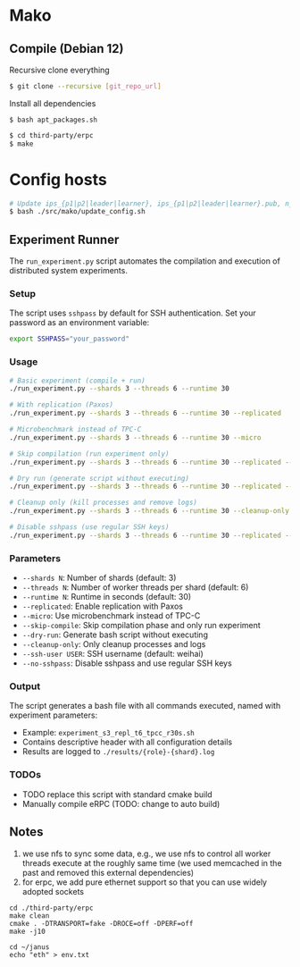 # Mako

## Compile (Debian 12)

Recursive clone everything 

```bash
$ git clone --recursive [git_repo_url]
```

Install all dependencies

```
$ bash apt_packages.sh
```

```bash
$ cd third-party/erpc
$ make
```

# Config hosts 
```bash
# Update ips_{p1|p2|leader|learner}, ips_{p1|p2|leader|learner}.pub, n_partitions 
$ bash ./src/mako/update_config.sh 
```

## Experiment Runner

The `run_experiment.py` script automates the compilation and execution of distributed system experiments.

### Setup

The script uses `sshpass` by default for SSH authentication. Set your password as an environment variable:

```bash
export SSHPASS="your_password"
```

### Usage

```bash
# Basic experiment (compile + run)
./run_experiment.py --shards 3 --threads 6 --runtime 30

# With replication (Paxos)
./run_experiment.py --shards 3 --threads 6 --runtime 30 --replicated

# Microbenchmark instead of TPC-C
./run_experiment.py --shards 3 --threads 6 --runtime 30 --micro

# Skip compilation (run experiment only)
./run_experiment.py --shards 3 --threads 6 --runtime 30 --replicated --skip-compile

# Dry run (generate script without executing)
./run_experiment.py --shards 3 --threads 6 --runtime 30 --replicated --dry-run

# Cleanup only (kill processes and remove logs)
./run_experiment.py --shards 3 --threads 6 --runtime 30 --cleanup-only

# Disable sshpass (use regular SSH keys)
./run_experiment.py --shards 3 --threads 6 --runtime 30 --replicated --no-sshpass
```

### Parameters

- `--shards N`: Number of shards (default: 3)
- `--threads N`: Number of worker threads per shard (default: 6) 
- `--runtime N`: Runtime in seconds (default: 30)
- `--replicated`: Enable replication with Paxos
- `--micro`: Use microbenchmark instead of TPC-C
- `--skip-compile`: Skip compilation phase and only run experiment
- `--dry-run`: Generate bash script without executing
- `--cleanup-only`: Only cleanup processes and logs
- `--ssh-user USER`: SSH username (default: weihai)
- `--no-sshpass`: Disable sshpass and use regular SSH keys

### Output

The script generates a bash file with all commands executed, named with experiment parameters:
- Example: `experiment_s3_repl_t6_tpcc_r30s.sh`
- Contains descriptive header with all configuration details
- Results are logged to `./results/{role}-{shard}.log`

### TODOs
 - TODO replace this script with standard cmake build
 - Manually compile eRPC (TODO: change to auto build)


## Notes
1. we use nfs to sync some data, e.g., we use nfs to control all worker threads execute at the roughly same time (we used memcached in the past and removed this external dependencies)
2. for erpc, we add pure ethernet support so that you can use widely adopted sockets
```
cd ./third-party/erpc
make clean
cmake . -DTRANSPORT=fake -DROCE=off -DPERF=off
make -j10

cd ~/janus
echo "eth" > env.txt
```

